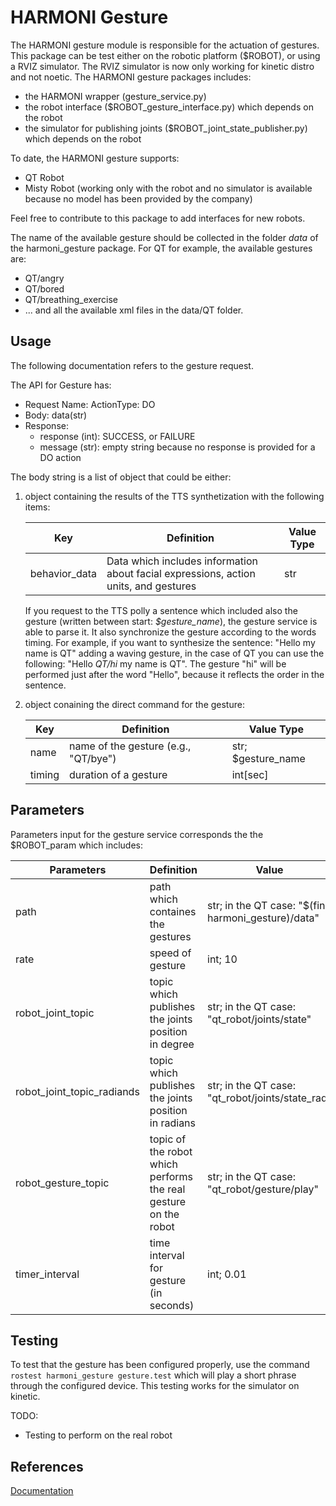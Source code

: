 # HARMONI Gesture

The HARMONI gesture module is responsible for the actuation of gestures.
This package can be test either on the robotic platform ($ROBOT), or using a RVIZ simulator. The RVIZ simulator is now only working for kinetic distro and not noetic. 
The HARMONI gesture packages includes: 
- the HARMONI wrapper (gesture_service.py)
- the robot interface ($ROBOT_gesture_interface.py) which depends on the robot
- the simulator for publishing joints ($ROBOT_joint_state_publisher.py) which depends on the robot

To date, the HARMONI gesture supports:
- QT Robot
- Misty Robot (working only with the robot and no simulator is available because no model has been provided by the company)

Feel free to contribute to this package to add interfaces for new robots.

The name of the available gesture should be collected in the folder _data_ of the harmoni_gesture package. 
For QT for example, the available gestures are:
- QT/angry
- QT/bored
- QT/breathing_exercise
- ...
and all the available xml files in the data/QT folder.

## Usage

The following documentation refers to the gesture request.

The API for Gesture has:

- Request Name: ActionType: DO
- Body: data(str)
- Response:
    - response (int): SUCCESS, or FAILURE
    - message (str): empty string because no response is provided for a DO action

The body string is a list of object that could be either:
1. object containing the results of the TTS synthetization with the following items:

    |Key| Definition| Value Type |
    |---|-----------|------------|
    | behavior_data  | Data which includes information about facial expressions, action units, and gestures          |  str     |

    If you request to the TTS polly a sentence which included also the gesture (written between start: *$gesture_name*), the gesture service is able to parse it. It also synchronize the gesture according to the words timing.
    For example, if you want to synthesize the sentence: "Hello my name is QT" adding a waving gesture, in the case of QT you can use the following: "Hello *QT/hi* my name is QT". The gesture "hi" will be performed just after the word "Hello", because it reflects the order in the sentence.

2. object conaining the direct command for the gesture:

    |Key| Definition| Value Type |
    |---|-----------|------------|
    | name  | name of the gesture (e.g., "QT/bye") |  str; $gesture_name     |
    | timing  | duration of a gesture |  int[sec]  |


## Parameters

Parameters input for the gesture service corresponds the the $ROBOT_param which includes:

|Parameters| Definition| Value |
|---|-----------|------------|
| path  | path which containes the gestures  |  str; in the QT case: "$(find harmoni_gesture)/data"    |
| rate  | speed of gesture  |  int; 10   |
| robot_joint_topic  | topic which publishes the joints position in degree  |  str; in the QT case: "qt_robot/joints/state"    |
| robot_joint_topic_radiands  | topic which publishes the joints position in radians  |  str; in the QT case: "qt_robot/joints/state_rad"    |str; in the QT case: "$(find harmoni_gesture)/data"    |
| robot_gesture_topic  | topic of the robot which performs the real gesture on the robot  |  str; in the QT case: "qt_robot/gesture/play"   |
| timer_interval  | time interval for gesture (in seconds) |  int; 0.01  |

## Testing

To test that the gesture has been configured properly, use the command ```rostest harmoni_gesture gesture.test``` which will play a short phrase through the configured device.
This testing works for the simulator on kinetic.

TODO:
- Testing to perform on the real robot

## References
[Documentation](https://harmoni.readthedocs.io/en/latest/packages/harmoni_gesture.html)
